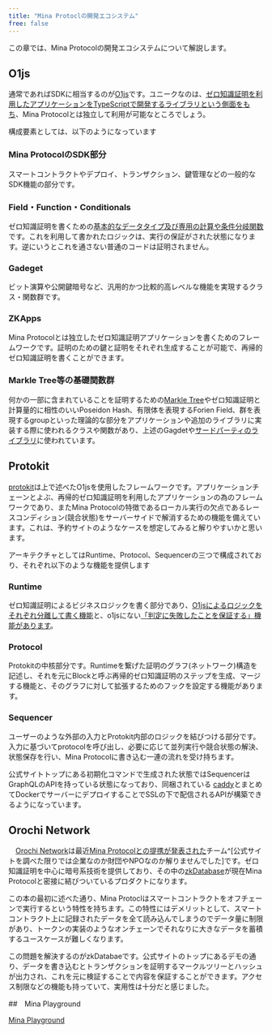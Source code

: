 ```yaml
---
title: "Mina Protoclの開発エコシステム"
free: false
---
```


この章では、Mina Protocolの開発エコシステムについて解説します。

## O1js

通常であればSDKに相当するのが[O1js](https://github.com/o1-labs/o1js)です。ユニークなのは、[ゼロ知識証明を利用したアプリケーションをTypeScriptで開発するライブラリという側面をもち](https://docs.minaprotocol.com/zkapps/o1js)、Mina Protocolとは独立して利用が可能なところでしょう。

構成要素としては、以下のようになっています

### Mina ProtocolのSDK部分

スマートコントラクトやデプロイ、トランザクション、鍵管理などの一般的なSDK機能の部分です。

### Field・Function・Conditionals


ゼロ知識証明を書くための[基本的なデータタイプ及び専用の計算や条件分岐関数](https://docs.minaprotocol.com/zkapps/o1js/basic-concepts)です。これを利用して書かれたロジックは、実行の保証がされた状態になります。逆にいうとこれを通さない普通のコードは証明されません。


### Gadeget

ビット演算や公開鍵暗号など、汎用的かつ比較的高レベルな機能を実現するクラス・関数群です。

### ZKApps

Mina Protocolとは独立したゼロ知識証明アプリケーションを書くためのフレームワークです。証明のための鍵と証明をそれぞれ生成することが可能で、再帰的ゼロ知識証明を書くことができます。

### Markle Tree等の基礎関数群

何かの一部に含まれていることを証明するための[Markle Tree](https://gaiax-blockchain.com/merkle-tree)やゼロ知識証明と計算量的に相性のいいPoseidon Hash、有限体を表現するForien Field、群を表現するgroupといった理論的な部分をアプリケーションや追加のライブラリに実装する際に使われるクラスや関数があり、上述のGagdetや[サードパーティのライブラリ](https://github.com/o1-labs/o1js?tab=readme-ov-file#community-packages)に使われています。



## Protokit

[protokit](https://protokit.dev)は上で述べたO1jsを使用したフレームワークです。アプリケーションチェーンとよぶ、再帰的ゼロ知識証明を利用したアプリケーションの為のフレームワークであり、またMina Protocolの特徴であるローカル実行の欠点であるレースコンディション(競合状態)をサーバーサイドで解消するための機能を備えています。これは、予約サイトのようなケースを想定してみると解りやすいかと思います。

アーキテクチャとしてはRuntime、Protocol、Sequencerの三つで構成されており、それぞれ以下のような機能を提供します

### Runtime

ゼロ知識証明によるビジネスロジックを書く部分であり、[O1jsによるロジックをそれぞれ分離して書く機能](https://protokit.dev/docs/architecture/runtime#runtime-module-interoperability)と、o1jsにない[「判定に失敗したことを保証する」機能があります](https://protokit.dev/docs/architecture/runtime#soft-failing-runtime-methods)。

### Protocol

Protokitの中核部分です。Runtimeを繋げた証明のグラフ(ネットワーク)構造を記述し、それを元にBlockと呼ぶ再帰的ゼロ知識証明のステップを生成、マージする機能と、そのグラフに対して拡張するためのフックを設定する機能があります。

### Sequencer

ユーザーのような外部の入力とProtokit内部のロジックを結びつける部分です。入力に基づいてprotocolを呼び出し、必要に応じて並列実行や競合状態の解決、状態保存を行い、Mina Protocolに書き込む一連の流れを受け持ちます。

公式サイトトップにある初期化コマンドで生成された状態ではSequencerはGraphQLのAPIを持っている状態になっており、同梱されている
[caddy](https://caddyserver.com/docs/automatic-https)とまとめてDockerでサーバーにデプロイすることでSSLの下で配信されるAPIが構築できるようになっています。

## Orochi Network

　[Orochi Network](https://www.orochi.network)は最近[Mina Protocolとの提携が発表された](https://x.com/MinaProtocol/status/1869759614868410619?mx=2)チーム^[公式サイトを調べた限りでは企業なのか財団やNPOなのか解りませんでした]です。ゼロ知識証明を中心に暗号系技術を提供しており、その中の[zkDatabase](https://www.zkdatabase.org)が現在Mina Protocolと密接に結びついているプロダクトになります。

この本の最初に述べた通り、Mina Protoclはスマートコントラクトをオフチェーンで実行するという特性を持ちます。この特性にはデメリットとして、スマートコントラクト上に記録されたデータを全て読み込んでしまうのでデータ量に制限があり、トークンの実装のようなオンチェーンでそれなりに大きなデータを蓄積するユースケースが難しくなります。

この問題を解決するのがzkDatabaeです。公式サイトのトップにあるデモの通り、データを書き込むとトランザクションを証明するマークルツリーとハッシュが出力され、これを元に検証することで内容を保証することができます。アクセス制限などの機能も持っていて、実用性は十分だと感じました。

##　Mina Playground

[Mina Playground](https://minaplayground.com/)
